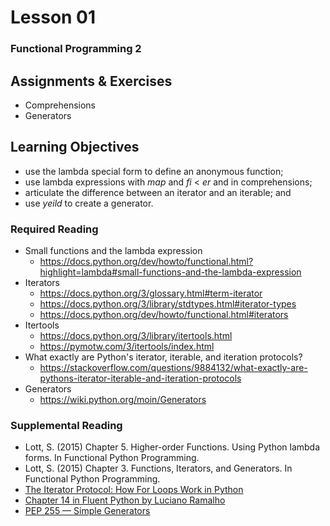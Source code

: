 # Lesson 01
### Functional Programming 2

## Assignments & Exercises
* Comprehensions
* Generators

## Learning Objectives
* use the lambda special form to define an anonymous function;
* use lambda expressions with *map* and *fi* < *er* and in comprehensions;
* articulate the difference between an iterator and an iterable; and
* use *yeild* to create a generator.

### Required Reading
* Small functions and the lambda expression
  * https://docs.python.org/dev/howto/functional.html?highlight=lambda#small-functions-and-the-lambda-expression
* Iterators
  * https://docs.python.org/3/glossary.html#term-iterator
  * https://docs.python.org/3/library/stdtypes.html#iterator-types
  * https://docs.python.org/dev/howto/functional.html#iterators
* Itertools
  * https://docs.python.org/3/library/itertools.html
  * https://pymotw.com/3/itertools/index.html
* What exactly are Python's iterator, iterable, and iteration protocols?
  * https://stackoverflow.com/questions/9884132/what-exactly-are-pythons-iterator-iterable-and-iteration-protocols
* Generators
  * https://wiki.python.org/moin/Generators

### Supplemental Reading
* Lott, S. (2015) Chapter 5. Higher-order Functions. Using Python lambda forms. In Functional Python Programming.
* Lott, S. (2015) Chapter 3. Functions, Iterators, and Generators. In Functional Python Programming.
* [The Iterator Protocol: How For Loops Work in Python](http://treyhunner.com/2016/12/python-iterator-protocol-how-for-loops-work/)
* [Chapter 14 in Fluent Python by Luciano Ramalho](http://www.learningpython.com/2009/02/23/iterators-iterables-and-generators-oh-my/)
* [PEP 255 — Simple Generators](https://www.python.org/dev/peps/pep-0255/)